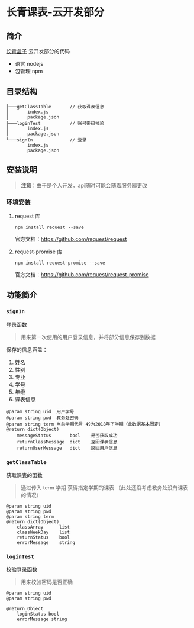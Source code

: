 # 长青课表-云开发部分

## 简介

[长青盒子](https://github.com/chunrichi/CqClass-v2) 云开发部分的代码

- 语言 nodejs
- 包管理 npm

## 目录结构

```text
├───getClassTable       // 获取课表信息
│       index.js
│       package.json
├───loginTest           // 账号密码校验
│       index.js
│       package.json
└───signIn              // 登录
        index.js
        package.json
```

## 安装说明

> **注意**：由于是个人开发，api随时可能会随着服务器更改

### 环境安装

1. request 库

    `npm install request --save`

    官方文档：https://github.com/request/request

2. request-promise 库

    `npm install request-promise --save`

    官方文档：https://github.com/request/request-promise

## 功能简介

### `signIn`

登录函数

> 用来第一次使用的用户登录信息，并将部分信息保存到数据

保存的信息涵盖：

1. 姓名
2. 性别
3. 专业
4. 学号
5. 年级
6. 课表信息

```text
@param string uid  用户学号
@param string pwd  教务处密码
@param string term 当前学期代号 49为2018年下学期（此数据基本固定）
@return dict(Object)
    messageStatus       bool    是否获取成功
    returnClassMessage  dict    返回课表信息
    returnUserMessage   dict    返回用户信息
```

### `getClassTable`

获取课表的函数

> 通过传入 term 学期 获得指定学期的课表
（此处还没考虑教务处没有课表的情况）

```text
@param string uid
@param string pwd
@param string term
@return dict(Object)
    classArray      list
    classWeekDay    list
    returnStatus    bool
    errorMessage    string
```

### `loginTest`

校验登录函数

> 用来校验密码是否正确

```text
@param string uid
@param string pwd

@return Object
    loginStatus bool
    errorMessage string
```